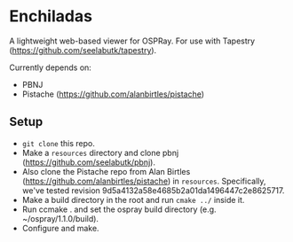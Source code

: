 # Enchiladas

A lightweight web-based viewer for OSPRay. For use with Tapestry (https://github.com/seelabutk/tapestry).

Currently depends on:

- PBNJ
- Pistache (https://github.com/alanbirtles/pistache)

## Setup

- `git clone` this repo.
- Make a `resources` directory and clone pbnj (https://github.com/seelabutk/pbnj).
- Also clone the Pistache repo from Alan Birtles (https://github.com/alanbirtles/pistache) in `resources`. Specifically, we've tested revision 9d5a4132a58e4685b2a01da1496447c2e8625717.
- Make a build directory in the root and run `cmake ../` inside it. 
- Run ccmake . and set the ospray build directory (e.g. ~/ospray/1.1.0/build).
- Configure and make.
